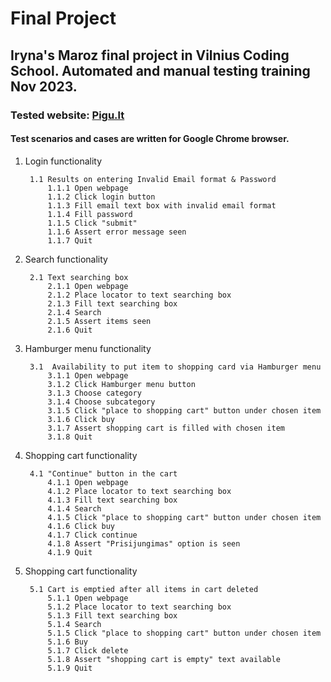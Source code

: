 # Final Project
## Iryna's Maroz final project in Vilnius Coding School. Automated and manual testing training Nov 2023.
### Tested website: [Pigu.lt](https://pigu.lt/lt/)
#### Test scenarios and cases are written for Google Chrome browser.

1. Login functionality

    	1.1 Results on entering Invalid Email format & Password
            1.1.1 Open webpage
            1.1.2 Click login button
            1.1.3 Fill email text box with invalid email format
            1.1.4 Fill password
            1.1.5 Click "submit"
            1.1.6 Assert error message seen
            1.1.7 Quit

2. Search functionality

        2.1 Text searching box
            2.1.1 Open webpage
            2.1.2 Place locator to text searching box
            2.1.3 Fill text searching box
            2.1.4 Search
            2.1.5 Assert items seen
            2.1.6 Quit

3. Hamburger menu functionality

        3.1  Availability to put item to shopping card via Hamburger menu
            3.1.1 Open webpage
            3.1.2 Click Hamburger menu button
            3.1.3 Choose category
            3.1.4 Choose subcategory
            3.1.5 Click "place to shopping cart" button under chosen item
            3.1.6 Click buy
            3.1.7 Assert shopping cart is filled with chosen item
            3.1.8 Quit

4. Shopping cart functionality

        4.1 "Continue" button in the cart
            4.1.1 Open webpage
            4.1.2 Place locator to text searching box
            4.1.3 Fill text searching box
            4.1.4 Search
            4.1.5 Click "place to shopping cart" button under chosen item
            4.1.6 Click buy
            4.1.7 Click continue
            4.1.8 Assert "Prisijungimas" option is seen
            4.1.9 Quit

5. Shopping cart functionality

        5.1 Cart is emptied after all items in cart deleted
            5.1.1 Open webpage
            5.1.2 Place locator to text searching box
            5.1.3 Fill text searching box
            5.1.4 Search
            5.1.5 Click "place to shopping cart" button under chosen item
            5.1.6 Buy
            5.1.7 Click delete
            5.1.8 Assert "shopping cart is empty" text available
            5.1.9 Quit